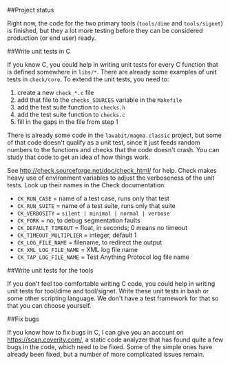 ##Project status

Right now, the code for the two primary tools (`tools/dime` and `tools/signet`) is finished, but they a lot more testing before they can be considered production (or end user) ready.

##Write unit tests in C

If you know C, you could help in writing unit tests for every C function that is defined somewhere in `libs/*`. There are already some examples of unit tests in `check/core`. To extend the unit tests, you
need to:

1. create a new `check_*.c` file
2. add that file to the `checks_SOURCES` variable in the `Makefile`
3. add the test suite function to `checks.h`
4. add the test suite function to `checks.c`
5. fill in the gaps in the file from step 1

There is already some code in the `lavabit/magma.classic` project, but
some of that code doesn't qualify as a unit test, since it just feeds random numbers to the functions and checks that the code doesn't crash.
You can study that code to get an idea of how things work.

See http://check.sourceforge.net/doc/check_html/ for help. Check makes heavy use of environment variables to adjust the verboseness of the unit
tests. Look up their names in the Check documentation:

* `CK_RUN_CASE` = name of a test case, runs only that test
* `CK_RUN_SUITE` = name of a test suite, runs only that suite
* `CK_VERBOSITY` = `silent | minimal | normal | verbose`
* `CK_FORK` = no, to debug segmentation faults
* `CK_DEFAULT_TIMEOUT` = float, in seconds; 0 means no timeout
* `CK_TIMEOUT_MULTIPLIER` = integer, default 1
* `CK_LOG_FILE_NAME` = filename, to redirect the output
* `CK_XML_LOG_FILE_NAME` = XML log file name
* `CK_TAP_LOG_FILE_NAME` = Test Anything Protocol log file name

##Write unit tests for the tools

If you don't feel too comfortable writing C code, you could help in writing unit tests for tool/dime and tool/signet. Write these unit tests in bash or some other scripting language. We don't have a test framework for that so that you can choose yourself.

##Fix bugs

If you know how to fix bugs in C, I can give you an account on https://scan.coverity.com/, a static code analyzer that has found quite a few bugs in the code, which need to be fixed. Some of the simple ones have already been fixed, but a number of more complicated issues remain.
